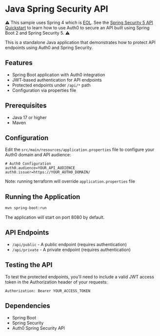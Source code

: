 # Java Spring Security API

:warning: This sample uses Spring 4 which is [EOL](https://github.com/spring-projects/spring-framework/wiki/Spring-Framework-Versions#supported-versions). See the [Spring Security 5 API Quickstart](https://auth0.com/docs/quickstart/backend/java-spring-security5) to learn how to use Auth0 to secure an API built using Spring Boot 2 and Spring Security 5. :warning:

This is a standalone Java application that demonstrates how to protect API endpoints using Auth0 and Spring Security.

## Features

- Spring Boot application with Auth0 integration
- JWT-based authentication for API endpoints
- Protected endpoints under `/api/*` path
- Configuration via properties file

## Prerequisites

- Java 17 or higher
- Maven

## Configuration

Edit the `src/main/resources/application.properties` file to configure your Auth0 domain and API audience:

```properties
# Auth0 Configuration
auth0.audience=YOUR_API_AUDIENCE
auth0.issuer=https://YOUR_AUTH0_DOMAIN/
```

Note: running terraform will override `application.properties` file

## Running the Application

```bash
mvn spring-boot:run
```

The application will start on port 8080 by default.

## API Endpoints

- `/api/public` - A public endpoint (requires authentication)
- `/api/private` - A private endpoint (requires authentication)

## Testing the API

To test the protected endpoints, you'll need to include a valid JWT access token in the Authorization header of your requests:

```
Authorization: Bearer YOUR_ACCESS_TOKEN
```

## Dependencies

- Spring Boot
- Spring Security
- Auth0 Spring Security API